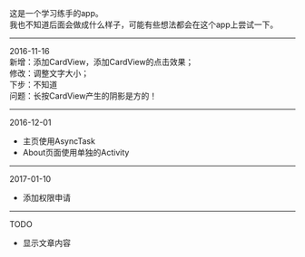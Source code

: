 这是一个学习练手的app。  
我也不知道后面会做成什么样子，可能有些想法都会在这个app上尝试一下。  

---
2016-11-16  
新增：添加CardView，添加CardView的点击效果；  
修改：调整文字大小；  
下步：不知道  
问题：长按CardView产生的阴影是方的！  

---
2016-12-01
- 主页使用AsyncTask
- About页面使用单独的Activity

---
2017-01-10
- 添加权限申请

---

TODO
- 显示文章内容